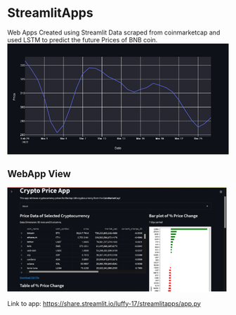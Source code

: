 # StreamlitApps
Web Apps Created using Streamlit
Data scraped from coinmarketcap and used LSTM to predict the future Prices of BNB coin.
![Charts](newplot.png)

## WebApp View

![screen](screenshot.png )

Link to app: https://share.streamlit.io/luffy-17/streamlitapps/app.py
